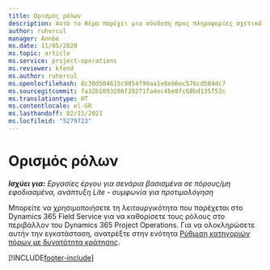 ```yaml
---
title: Ορισμός ρόλων
description: Αυτό το θέμα παρέχει μια σύνδεση προς πληροφορίες σχετικά τη ρύθμιση κατηγοριών πόρων με δυνατότητα κράτησης.
author: ruhercul
manager: Annbe
ms.date: 11/05/2020
ms.topic: article
ms.service: project-operations
ms.reviewer: kfend
ms.author: ruhercul
ms.openlocfilehash: 8c30d504615c9854f99aa1e8e86ec576cd584dc7
ms.sourcegitcommit: fa32b1893286f20271fa4ec4be8fc68bd135f53c
ms.translationtype: HT
ms.contentlocale: el-GR
ms.lasthandoff: 02/15/2021
ms.locfileid: "5279723"
---
```

# <a name="define-roles"></a>Ορισμός ρόλων

_**Ισχύει για:** Εργασίες έργου για σενάρια βασισμένα σε πόρους/μη εφοδιασμένα, ανάπτυξη Lite - συμφωνία για προτιμολόγηση_

Μπορείτε να χρησιμοποιήσετε τη λειτουργικότητα που παρέχεται στο Dynamics 365 Field Service για να καθορίσετε τους ρόλους στο περιβάλλον του Dynamics 365 Project Operations. Για να ολοκληρώσετε αυτήν την εγκατάσταση, ανατρέξτε στην ενότητα [Ρύθμιση κατηγοριών πόρων με δυνατότητα κράτησης](https://docs.microsoft.com/dynamics365/field-service/set-up-bookable-resource-categories).


[!INCLUDE[footer-include](../includes/footer-banner.md)]